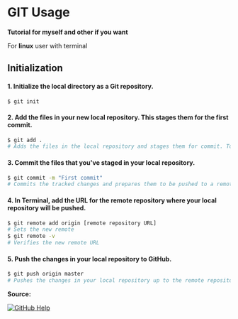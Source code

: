 # GIT Usage
**Tutorial for myself and other if you want**

For **linux** user with terminal

## Initialization
#### 1. Initialize the local directory as a Git repository.
```sh
$ git init
```
#### 2. Add the files in your new local repository. This stages them for the first commit.
```sh
$ git add .
# Adds the files in the local repository and stages them for commit. To unstage a file, use 'git reset HEAD YOUR-FILE'.
```
#### 3. Commit the files that you've staged in your local repository.
```sh
$ git commit -m "First commit"
# Commits the tracked changes and prepares them to be pushed to a remote repository. To remove this commit and modify the file, use 'git reset --soft HEAD~1' and commit and add the file again.
```

#### 4. In Terminal, add the URL for the remote repository where your local repository will be pushed.
```sh
$ git remote add origin [remote repository URL]
# Sets the new remote
$ git remote -v
# Verifies the new remote URL
```
#### 5. Push the changes in your local repository to GitHub.
```sh
$ git push origin master
# Pushes the changes in your local repository up to the remote repository you specified as the origin
```

**Source:**

[![GitHub Help](https://help.github.com/assets/images/site/logo.png)](https://help.github.com)
